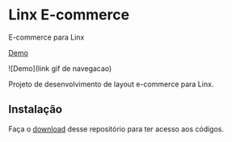 # Linx E-commerce
E-commerce para Linx

[Demo](https://felipemotabr.github.io/Linx-E-commerce)

![Demo](link gif de navegacao)

Projeto de desenvolvimento de layout e-commerce para Linx.

## Instalação

Faça o [download](https://github.com/felipemotabr/Linx-E-commerce/archive/master.zip) 
desse repositório para ter acesso aos códigos.
